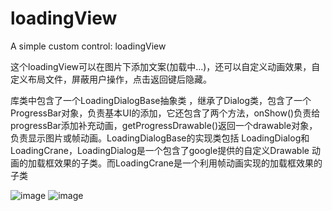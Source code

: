 # loadingView
A simple custom control: loadingView

这个loadingView可以在图片下添加文案(加载中...)，还可以自定义动画效果，自定义布局文件，屏蔽用户操作，点击返回键后隐藏。

库类中包含了一个LoadingDialogBase抽象类 ，继承了Dialog类，包含了一个ProgressBar对象，负责基本UI的添加，它还包含了两个方法，onShow()负责给progressBar添加补充动画，getProgressDrawable()返回一个drawable对象，负责显示图片或帧动画。LoadingDialogBase的实现类包括 LoadingDialog和LoadingCrane，LoadingDialog是一个包含了google提供的自定义Drawable 动画的加载框效果的子类。而LoadingCrane是一个利用帧动画实现的加载框效果的子类

![image](https://github.com/sougoucm/loadingView/first.gif)
![image](https://github.com/sougoucm/loadingView/sec.gif)